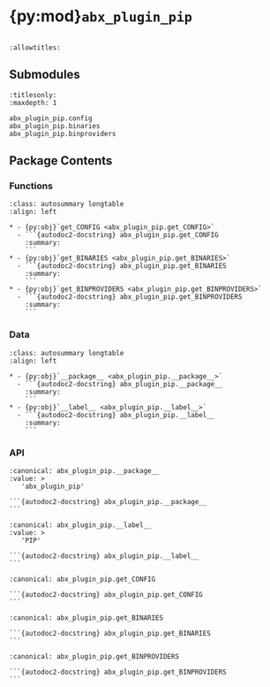 # {py:mod}`abx_plugin_pip`

```{py:module} abx_plugin_pip
```

```{autodoc2-docstring} abx_plugin_pip
:allowtitles:
```

## Submodules

```{toctree}
:titlesonly:
:maxdepth: 1

abx_plugin_pip.config
abx_plugin_pip.binaries
abx_plugin_pip.binproviders
```

## Package Contents

### Functions

````{list-table}
:class: autosummary longtable
:align: left

* - {py:obj}`get_CONFIG <abx_plugin_pip.get_CONFIG>`
  - ```{autodoc2-docstring} abx_plugin_pip.get_CONFIG
    :summary:
    ```
* - {py:obj}`get_BINARIES <abx_plugin_pip.get_BINARIES>`
  - ```{autodoc2-docstring} abx_plugin_pip.get_BINARIES
    :summary:
    ```
* - {py:obj}`get_BINPROVIDERS <abx_plugin_pip.get_BINPROVIDERS>`
  - ```{autodoc2-docstring} abx_plugin_pip.get_BINPROVIDERS
    :summary:
    ```
````

### Data

````{list-table}
:class: autosummary longtable
:align: left

* - {py:obj}`__package__ <abx_plugin_pip.__package__>`
  - ```{autodoc2-docstring} abx_plugin_pip.__package__
    :summary:
    ```
* - {py:obj}`__label__ <abx_plugin_pip.__label__>`
  - ```{autodoc2-docstring} abx_plugin_pip.__label__
    :summary:
    ```
````

### API

````{py:data} __package__
:canonical: abx_plugin_pip.__package__
:value: >
   'abx_plugin_pip'

```{autodoc2-docstring} abx_plugin_pip.__package__
```

````

````{py:data} __label__
:canonical: abx_plugin_pip.__label__
:value: >
   'PIP'

```{autodoc2-docstring} abx_plugin_pip.__label__
```

````

````{py:function} get_CONFIG()
:canonical: abx_plugin_pip.get_CONFIG

```{autodoc2-docstring} abx_plugin_pip.get_CONFIG
```
````

````{py:function} get_BINARIES()
:canonical: abx_plugin_pip.get_BINARIES

```{autodoc2-docstring} abx_plugin_pip.get_BINARIES
```
````

````{py:function} get_BINPROVIDERS()
:canonical: abx_plugin_pip.get_BINPROVIDERS

```{autodoc2-docstring} abx_plugin_pip.get_BINPROVIDERS
```
````
